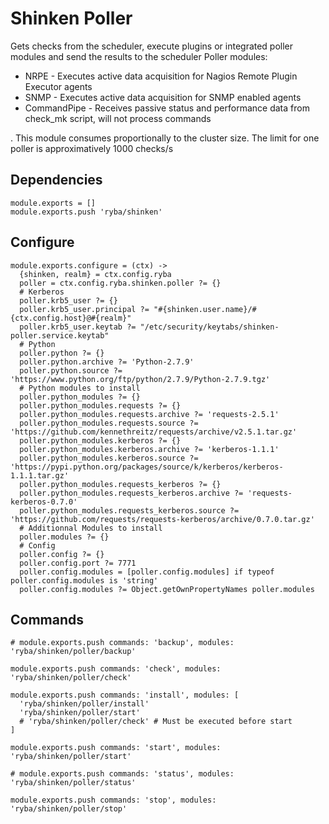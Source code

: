 
# Shinken Poller

Gets checks from the scheduler, execute plugins or integrated poller modules and
send the results to the scheduler
Poller modules:

*   NRPE - Executes active data acquisition for Nagios Remote Plugin Executor agents
*   SNMP - Executes active data acquisition for SNMP enabled agents
*   CommandPipe - Receives passive status and performance data from check_mk script,
will not process commands

.
This module consumes proportionally to the cluster size. The limit for one poller
is approximatively 1000 checks/s

## Dependencies

    module.exports = []
    module.exports.push 'ryba/shinken'

## Configure

    module.exports.configure = (ctx) ->
      {shinken, realm} = ctx.config.ryba
      poller = ctx.config.ryba.shinken.poller ?= {}
      # Kerberos
      poller.krb5_user ?= {}
      poller.krb5_user.principal ?= "#{shinken.user.name}/#{ctx.config.host}@#{realm}"
      poller.krb5_user.keytab ?= "/etc/security/keytabs/shinken-poller.service.keytab"
      # Python
      poller.python ?= {}
      poller.python.archive ?= 'Python-2.7.9'
      poller.python.source ?= 'https://www.python.org/ftp/python/2.7.9/Python-2.7.9.tgz'
      # Python modules to install
      poller.python_modules ?= {}
      poller.python_modules.requests ?= {}
      poller.python_modules.requests.archive ?= 'requests-2.5.1'
      poller.python_modules.requests.source ?= 'https://github.com/kennethreitz/requests/archive/v2.5.1.tar.gz'
      poller.python_modules.kerberos ?= {}
      poller.python_modules.kerberos.archive ?= 'kerberos-1.1.1'
      poller.python_modules.kerberos.source ?= 'https://pypi.python.org/packages/source/k/kerberos/kerberos-1.1.1.tar.gz'
      poller.python_modules.requests_kerberos ?= {}
      poller.python_modules.requests_kerberos.archive ?= 'requests-kerberos-0.7.0'
      poller.python_modules.requests_kerberos.source ?= 'https://github.com/requests/requests-kerberos/archive/0.7.0.tar.gz'
      # Additionnal Modules to install
      poller.modules ?= {}
      # Config
      poller.config ?= {}
      poller.config.port ?= 7771
      poller.config.modules = [poller.config.modules] if typeof poller.config.modules is 'string'
      poller.config.modules ?= Object.getOwnPropertyNames poller.modules

## Commands

    # module.exports.push commands: 'backup', modules: 'ryba/shinken/poller/backup'

    module.exports.push commands: 'check', modules: 'ryba/shinken/poller/check'

    module.exports.push commands: 'install', modules: [
      'ryba/shinken/poller/install'
      'ryba/shinken/poller/start'
      # 'ryba/shinken/poller/check' # Must be executed before start
    ]

    module.exports.push commands: 'start', modules: 'ryba/shinken/poller/start'

    # module.exports.push commands: 'status', modules: 'ryba/shinken/poller/status'

    module.exports.push commands: 'stop', modules: 'ryba/shinken/poller/stop'

